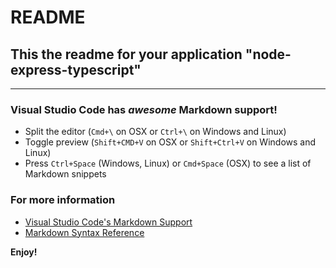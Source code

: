 # README

## This the readme for your application "node-express-typescript"

---

### Visual Studio Code has _awesome_ Markdown support!

-   Split the editor (`Cmd+\` on OSX or `Ctrl+\` on Windows and Linux)
-   Toggle preview (`Shift+CMD+V` on OSX or `Shift+Ctrl+V` on Windows and Linux)
-   Press `Ctrl+Space` (Windows, Linux) or `Cmd+Space` (OSX) to see a list of
    Markdown snippets

### For more information

-   [Visual Studio Code's Markdown Support](http://code.visualstudio.com/docs/languages/markdown)
-   [Markdown Syntax Reference](http://daringfireball.net)

**Enjoy!**
